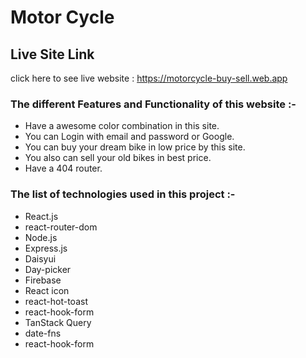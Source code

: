 # **Motor Cycle**
## **Live Site Link**
click here to see live website : https://motorcycle-buy-sell.web.app

### **The different Features and Functionality of this website :-**
- Have a awesome color combination in this site.
- You can Login with email and password or Google.
- You can buy your dream bike in low price by this site.
- You also can sell your old bikes in best price.
- Have a 404 router.

### **The list of technologies used in this project :-**
- React.js
- react-router-dom
- Node.js
- Express.js
- Daisyui
- Day-picker
- Firebase
- React icon
- react-hot-toast
- react-hook-form
- TanStack Query
- date-fns
- react-hook-form